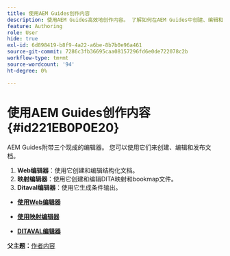 ```yaml
---
title: 使用AEM Guides创作内容
description: 使用AEM Guides高效地创作内容。 了解如何在AEM Guides中创建、编辑和发布文档。
feature: Authoring
role: User
hide: true
exl-id: 6d898419-b8f9-4a22-a6be-8b7b0e96a461
source-git-commit: 7286c3fb36695caa08157296fd6e0de722078c2b
workflow-type: tm+mt
source-wordcount: '94'
ht-degree: 0%

---
```


# 使用AEM Guides创作内容 {#id221EB0P0E20}

AEM Guides附带三个现成的编辑器。 您可以使用它们来创建、编辑和发布文档。

1. **Web编辑器**：使用它创建和编辑结构化文档。
1. **映射编辑器**：使用它创建和编辑DITA映射和bookmap文件。
1. **Ditaval编辑器**：使用它生成条件输出。

- **[使用Web编辑器](web-editor.md)**

- **[使用映射编辑器](map-editor.md)**

- **[DITAVAL编辑器](ditaval-editor.md)**


**父主题：**[&#x200B;作者内容](authoring-content.md)
